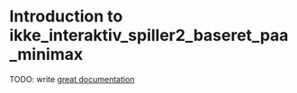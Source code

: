 # Introduction to ikke_interaktiv_spiller2_baseret_paa_minimax

TODO: write [great documentation](http://jacobian.org/writing/what-to-write/)
